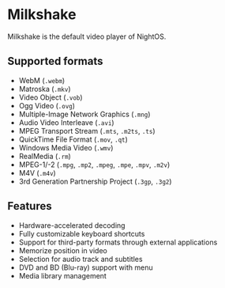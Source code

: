 # Milkshake

Milkshake is the default video player of NightOS.

## Supported formats

- WebM (`.webm`)
- Matroska (`.mkv`)
- Video Object (`.vob`)
- Ogg Video (`.ovg`)
- Multiple-Image Network Graphics (`.mng`)
- Audio Video Interleave (`.avi`)
- MPEG Transport Stream (`.mts`, `.m2ts`, `.ts`)
- QuickTime File Format (`.mov`, `.qt`)
- Windows Media Video (`.wmv`)
- RealMedia (`.rm`)
- MPEG-1/-2 (`.mpg`, `.mp2`, `.mpeg`, `.mpe`, `.mpv`, `.m2v`)
- M4V (`.m4v`)
- 3rd Generation Partnership Project (`.3gp`, `.3g2`)

## Features

- Hardware-accelerated decoding
- Fully customizable keyboard shortcuts
- Support for third-party formats through external applications
- Memorize position in video
- Selection for audio track and subtitles
- DVD and BD (Blu-ray) support with menu
- Media library management